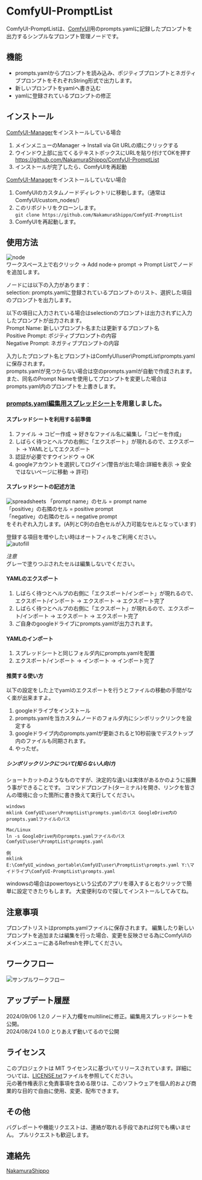 # ComfyUI-PromptList
ComfyUI-PromptListは、[ComfyUI](https://github.com/comfyanonymous/ComfyUI)用のprompts.yamlに記録したプロンプトを出力するシンプルなプロンプト管理ノードです。

## 機能

- prompts.yamlからプロンプトを読み込み、ポジティブプロンプトとネガティブプロンプトをそれぞれString形式で出力します。
- 新しいプロンプトをyamlへ書き込む
- yamlに登録されているプロンプトの修正

## インストール
[ComfyUI-Manager](https://github.com/ltdrdata/ComfyUI-Manager)をインストールしている場合
1. メインメニューのManager -> Install via Git URLの順にクリックする
2. ウインドウ上部に出てくるテキストボックスにURLを貼り付けてOKを押す  
   https://github.com/NakamuraShippo/ComfyUI-PromptList
3. インストールが完了したら、ComfyUIを再起動

[ComfyUI-Manager](https://github.com/ltdrdata/ComfyUI-Manager)をインストールしていない場合
1. ComfyUIのカスタムノードディレクトリに移動します。（通常は ComfyUI/custom_nodes/）
2. このリポジトリをクローンします。  
`git clone https://github.com/NakamuraShippo/ComfyUI-PromptList`
3. ComfyUIを再起動します。

## 使用方法
![node](https://github.com/NakamuraShippo/ComfyUI-PromptList/blob/main/images/node1.png)  
ワークスペース上で右クリック -> Add node-> prompt -> Prompt Listでノードを追加します。  
  
ノードには以下の入力があります：  
selection: prompts.yamlに登録されているプロンプトのリスト、選択した項目のプロンプトを出力します。  
  
以下の項目に入力されている場合はselectionのプロンプトは出力されずに入力したプロンプトが出力されます。  
Prompt Name: 新しいプロンプト名または更新するプロンプト名  
Positive Prompt: ポジティブプロンプトの内容  
Negative Prompt: ネガティブプロンプトの内容  
  
入力したプロンプト名とプロンプトはComfyUI\user\PromptList\prompts.yamlに保存されます。  
prompts.yamlが見つからない場合は空のprompts.yamlが自動で作成されます。
また、同名のPrompt Nameを使用してプロンプトを変更した場合はprompts.yaml内のプロンプトを上書きします。 
  
### [prompts.yaml編集用スプレッドシート](https://docs.google.com/spreadsheets/d/1f4-kQ2YnETfa_peiRiskK3abuR4LqCTHxDwrpVqCYpY/edit?usp=sharing)を用意しました。

#### スプレッドシートを利用する前準備
1. ファイル -> コピー作成 -> 好きなファイル名に編集し「コピーを作成」
2. しばらく待つとヘルプの右側に「エクスポート」が現れるので、エクスポート -> YAMLとしてエクスポート
3. 認証が必要ですウインドウ -> OK
4. googleアカウントを選択してログイン(警告が出た場合:詳細を表示 -> 安全ではないページに移動 -> 許可)  

#### スプレッドシートの記述方法
![spreadsheets](https://github.com/NakamuraShippo/ComfyUI-PromptList/blob/main/images/spreadsheets.png)
「prompt name」のセル = prompt name  
「positive」の右隣のセル = positive prompt  
「negative」の右隣のセル = negative prompt  
をそれぞれ入力します。(A列とC列の白色セルが入力可能なセルとなっています)  
  
登録する項目を増やしたい時はオートフィルをご利用ください。  
![autofill](https://github.com/NakamuraShippo/ComfyUI-PromptList/blob/main/images/autofill.gif)

*注意*  
グレーで塗りつぶされたセルは編集しないでください。  

#### YAMLのエクスポート
1. しばらく待つとヘルプの右側に「エクスポート/インポート」が現れるので、エクスポート/インポート -> エクスポート -> エクスポート完了
2. しばらく待つとヘルプの右側に「エクスポート」が現れるので、エクスポート/インポート -> エクスポート -> エクスポート完了
3. ご自身のgoogleドライブにprompts.yamlが出力されます。

#### YAMLのインポート
1. スプレッドシートと同じフォルダ内にprompts.yamlを配置
2. エクスポート/インポート -> インポート -> インポート完了

#### 推奨する使い方
以下の設定をした上でyamlのエクスポートを行うとファイルの移動の手間がなく楽が出来ますよ。
1. googleドライブをインストール
2. prompts.yamlを当カスタムノードのフォルダ内にシンボリックリンクを設定する
3. googleドライブ内のprompts.yamlが更新されると10秒前後でデスクトップ内のファイルも同期されます。
4. やったぜ。

##### シンボリックリンクについて(知らない人向け)
ショートカットのようなものですが、決定的な違いは実体があるかのように振舞う事ができることです。
コマンドプロンプト(ターミナル)を開き、リンクを皆さんの環境に合った箇所に書き換えて実行してください。
~~~
windows
mklink ComfyUI\user\PromptList\prompts.yamlのパス GoogleDrive内のprompts.yamlファイルのパス

Mac/Linux
ln -s GoogleDrive内のprompts.yamlファイルのパス ComfyUI\user\PromptList\prompts.yaml

例
mklink E:\ComfyUI_windows_portable\ComfyUI\user\PromptList\prompts.yaml Y:\マイドライブ\ComfyUI-PromptList\prompts.yaml
~~~
windowsの場合はpowertoysという公式のアプリを導入すると右クリックで簡単に設定できたりもします。
大変便利なので探してインストールしてみてね。

## 注意事項

プロンプトリストはprompts.yamlファイルに保存されます。
編集したり新しいプロンプトを追加または編集を行った場合、変更を反映させる為にComfyUIのメインメニューにあるRefreshを押してください。

## ワークフロー
![サンプルワークフロー](https://github.com/NakamuraShippo/ComfyUI-PromptList/blob/main/images/PromptListWorkflow.png)

## アップデート履歴
2024/09/06 1.2.0 ノード入力欄をmultilineに修正。編集用スプレッドシートを公開。  
2024/08/24 1.0.0 とりあえず動いてるので公開

## ライセンス
このプロジェクトは MIT ライセンスに基づいてリリースされています。詳細については、[LICENSE.txt](https://github.com/NakamuraShippo/ComfyUI-PromptList/blob/main/License.txt)ファイルを参照してください。  
元の著作権表示と免責事項を含める限りは、このソフトウェアを個人的および商業的な目的で自由に使用、変更、配布できます。

## その他
バグレポートや機能リクエストは、連絡が取れる手段であれば何でも構いません。
プルリクエストも歓迎します。

## 連絡先
[NakamuraShippo](https://lit.link/admin/creator)
